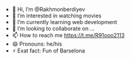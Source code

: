 - 👋 Hi, I’m @Rakhmonberdiyev
- 👀 I’m interested in watching movies
- 🌱 I’m currently learning web development
- 💞️ I’m looking to collaborate on ...
- 📫 How to reach me https://t.me/R91ooo2113
- 😄 Pronouns: he/his
- ⚡ Exat fact: Fun of Barselona

<!---
Rakhmonberdiyev/Rakhmonberdiyev is a ✨ special ✨ repository because its `README.md` (this file) appears on your GitHub profile.
You can click the Preview link to take a look at your changes.
--->
